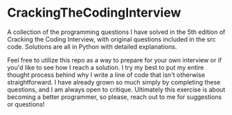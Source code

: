# CrackingTheCodingInterview
A collection of the programming questions I have solved in the 5th edition of Cracking the Coding Interview, with original questions included in the src code. Solutions are all in Python with detailed explanations.

Feel free to utilize this repo as a way to prepare for your own interview or if you'd like to see how I reach a solution. I try my best to put my entire thought process behind why I write a line of code that isn't otherwise straightforward. I have already grown so much simply by completing these questions, and I am always open to critique. Ultimately this exercise is about becoming a better programmer, so please, reach out to me for suggestions or questions!
